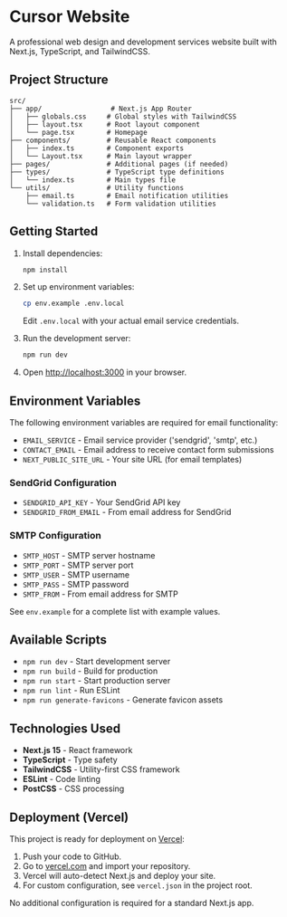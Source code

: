 # Cursor Website

A professional web design and development services website built with Next.js, TypeScript, and TailwindCSS.

## Project Structure

```
src/
├── app/                 # Next.js App Router
│   ├── globals.css     # Global styles with TailwindCSS
│   ├── layout.tsx      # Root layout component
│   └── page.tsx        # Homepage
├── components/         # Reusable React components
│   ├── index.ts        # Component exports
│   └── Layout.tsx      # Main layout wrapper
├── pages/              # Additional pages (if needed)
├── types/              # TypeScript type definitions
│   └── index.ts        # Main types file
└── utils/              # Utility functions
    ├── email.ts        # Email notification utilities
    └── validation.ts   # Form validation utilities
```

## Getting Started

1. Install dependencies:
   ```bash
   npm install
   ```

2. Set up environment variables:
   ```bash
   cp env.example .env.local
   ```
   Edit `.env.local` with your actual email service credentials.

3. Run the development server:
   ```bash
   npm run dev
   ```

4. Open [http://localhost:3000](http://localhost:3000) in your browser.

## Environment Variables

The following environment variables are required for email functionality:

- `EMAIL_SERVICE` - Email service provider ('sendgrid', 'smtp', etc.)
- `CONTACT_EMAIL` - Email address to receive contact form submissions
- `NEXT_PUBLIC_SITE_URL` - Your site URL (for email templates)

### SendGrid Configuration
- `SENDGRID_API_KEY` - Your SendGrid API key
- `SENDGRID_FROM_EMAIL` - From email address for SendGrid

### SMTP Configuration
- `SMTP_HOST` - SMTP server hostname
- `SMTP_PORT` - SMTP server port
- `SMTP_USER` - SMTP username
- `SMTP_PASS` - SMTP password
- `SMTP_FROM` - From email address for SMTP

See `env.example` for a complete list with example values.

## Available Scripts

- `npm run dev` - Start development server
- `npm run build` - Build for production
- `npm run start` - Start production server
- `npm run lint` - Run ESLint
- `npm run generate-favicons` - Generate favicon assets

## Technologies Used

- **Next.js 15** - React framework
- **TypeScript** - Type safety
- **TailwindCSS** - Utility-first CSS framework
- **ESLint** - Code linting
- **PostCSS** - CSS processing

## Deployment (Vercel)

This project is ready for deployment on [Vercel](https://vercel.com/):

1. Push your code to GitHub.
2. Go to [vercel.com](https://vercel.com/) and import your repository.
3. Vercel will auto-detect Next.js and deploy your site.
4. For custom configuration, see `vercel.json` in the project root.

No additional configuration is required for a standard Next.js app.
